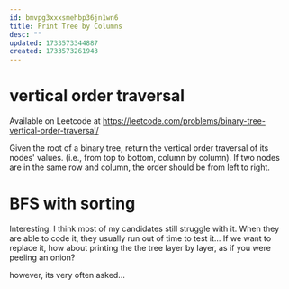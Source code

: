 ```yaml
---
id: bmvpg3xxxsmehbp36jn1wn6
title: Print Tree by Columns
desc: ""
updated: 1733573344887
created: 1733573261943
---
```


# vertical order traversal 
Available on Leetcode at https://leetcode.com/problems/binary-tree-vertical-order-traversal/

Given the root of a binary tree, return the vertical order traversal of its nodes' values. (i.e., from top to bottom, column by column).
If two nodes are in the same row and column, the order should be from left to right.


# BFS with sorting

Interesting. I think most of my candidates still struggle with it. When they are able to code it, they usually run out of time to test it...
If we want to replace it, how about printing the the tree layer by layer, as if you were peeling an onion?

however, its very often asked...


